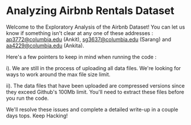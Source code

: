 # Analyzing Airbnb Rentals Dataset

Welcome to the Exploratory Analysis of the Airbnb Dataset! You can let us know if something isn't clear at any one of these addresses : ap3772@columbia.edu (Ankit), sg3637@columbia.edu (Sarang) and aa4229@columbia.edu (Ankita). 

Here's a few pointers to keep in mind when running the code :

i). We are still in the process of uploading all data files. We're looking for ways to work around the max file size limit. 

ii). The data files that have been uploaded are compressed versions since they exceed Github's 100Mb limit. You'll need to extract these files before you run the code.

We'll resolve these issues and complete a detailed write-up in a couple days tops. Keep Hacking!

